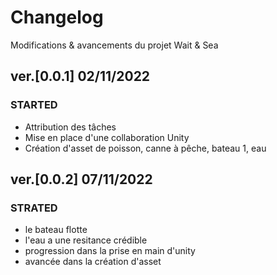 # Changelog
Modifications & avancements du projet Wait & Sea
## ver.[0.0.1] 02/11/2022
### STARTED
- Attribution des tâches
- Mise en place d'une collaboration Unity
- Création d'asset de poisson, canne à pêche, bateau 1, eau

## ver.[0.0.2] 07/11/2022
### STRATED
- le bateau flotte 
- l'eau a une resitance crédible
- progression dans la prise en main d'unity
- avancée dans la création d'asset 
